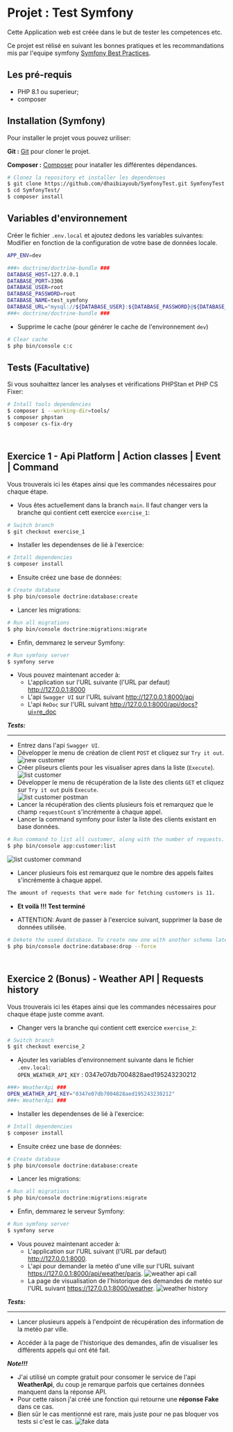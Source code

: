 Projet : Test Symfony
====

Cette Application web est créée dans le but de tester les competences etc.

Ce projet est rélisé en suivant les bonnes pratiques et les recommandations mis par l'equipe symfony [Symfony Best Practices][1].

Les pré-requis
-----

* PHP 8.1 ou superieur;
* composer

Installation (Symfony)
----

Pour installer le projet vous pouvez uriliser:

**Git :** [Git][2] pour cloner le projet.

**Composer :** [Composer][3] pour inataller les différentes dépendances.

```bash
# Clonez la repository et installer les dependenses
$ git clone https://github.com/dhaibiayoub/SymfonyTest.git SymfonyTest
$ cd SymfonyTest/
$ composer install
```

Variables d'environnement
----

Créer le fichier `.env.local` et ajoutez dedons les variables suivantes:\
Modifier en fonction de la configuration de votre base de données locale.

```bash
APP_ENV=dev

###> doctrine/doctrine-bundle ###
DATABASE_HOST=127.0.0.1
DATABASE_PORT=3306
DATABASE_USER=root
DATABASE_PASSWORD=root
DATABASE_NAME=test_symfony
DATABASE_URL="mysql://${DATABASE_USER}:${DATABASE_PASSWORD}@${DATABASE_HOST}:${DATABASE_PORT}/${DATABASE_NAME}?serverVersion=8.0.34&charset=utf8mb4"
###< doctrine/doctrine-bundle ###
```

* Supprime le cache (pour générer le cache de l'environnement `dev`)

```bash
# Clear cache
$ php bin/console c:c
```

Tests (Facultative)
-----

Si vous souhaittez lancer les analyses et vérifications PHPStan et PHP CS Fixer:

```bash
# Intall tools dependencies
$ composer i --working-dir=tools/
$ composer phpstan
$ composer cs-fix-dry
```

\
Exercice 1 - Api Platform | Action classes | Event | Command
-----

Vous trouverais ici les étapes ainsi que les commandes nécessaires pour chaque étape.

* Vous êtes actuellement dans la branch `main`. Il faut changer vers la branche qui contient cett exercice `exercise_1`:

```bash
# Switch branch
$ git checkout exercise_1
```

* Installer les dependenses de lié à l'exercice:

```bash
# Intall dependencies
$ composer install
```

* Ensuite créez une base de données:

```bash
# Create database
$ php bin/console doctrine:database:create
```

* Lancer les migrations:

```bash
# Run all migrations
$ php bin/console doctrine:migrations:migrate
```

* Enfin, demmarez le serveur Symfony:

```bash
# Run symfony server
$ symfony serve
```

* Vous pouvez maintenant acceder à:
  * L'application sur l'URL suivante (l'URL par defaut) <http://127.0.0.1:8000>
  * L'api `Swagger UI` sur l'URL suivant <http://127.0.0.1:8000/api>
  * L'api `ReDoc` sur l'URL suivant <http://127.0.0.1:8000/api/docs?ui=re_doc>

***Tests:***
___

* Entrez dans l'api `Swagger UI`.
* Développer le menu de création de client `POST` et cliquez sur `Try it out`.\
![new customer](public/images/doc/e_1_customer_create.png)
* Créer pliseurs clients pour les visualiser apres dans la liste (`Execute`).\
![list customer](public/images/doc/e_1_customer_list.png)
* Développer le menu de récupération de la liste des clients `GET` et cliquez sur `Try it out` puis `Execute`.\
![list customer postman](public/images/doc/e_1_customer_list_pm.png)
* Lancer la récupération des clients plusieurs fois et remarquez que le champ `requestCount` s'incrémente à chaque appel.
* Lancer la command symfony pour lister la liste des clients existant en base données.

```bash
# Run command to list all customer, along with the number of requests.
$ php bin/console app:customer:list
```

![list customer command](public/images/doc/e_1_customer_command.png)

* Lancer plusieurs fois est remarquez que le nombre des appels faites s'incrémente à chaque appel.

```bash
The amount of requests that were made for fetching customers is 11.
```

* **Et voilà !!! Test terminé**

* ATTENTION: Avant de passer à l'exercice suivant, supprimer la base de données utilisée.

```bash
# Dekete the useed database. To create new one with another schema later.
$ php bin/console doctrine:database:drop --force
```

\
Exercice 2 (Bonus) - Weather API | Requests history
-----

Vous trouverais ici les étapes ainsi que les commandes nécessaires pour chaque étape juste comme avant.

* Changer vers la branche qui contient cett exercice `exercise_2`:

```bash
# Switch branch
$ git checkout exercise_2
```

* Ajouter les variables d'environnement suivante dans le fichier `.env.local`:\
`OPEN_WEATHER_API_KEY` : 0347e07db7004828aed195243230212

```bash
###> WeatherApi ###
OPEN_WEATHER_API_KEY="0347e07db7004828aed195243230212"
###< WeatherApi ###
```

* Installer les dependenses de lié à l'exercice:

```bash
# Intall dependencies
$ composer install
```

* Ensuite créez une base de données:

```bash
# Create database
$ php bin/console doctrine:database:create
```

* Lancer les migrations:

```bash
# Run all migrations
$ php bin/console doctrine:migrations:migrate
```

* Enfin, demmarez le serveur Symfony:

```bash
# Run symfony server
$ symfony serve
```

* Vous pouvez maintenant acceder à:
  * L'application sur l'URL suivant (l'URL par defaut) <http://127.0.0.1:8000>.
  * L'api pour demander la metéo d'une ville sur l'URL suivant <https://127.0.0.1:8000/api/weather/paris>.
![weather api call](public/images/doc/e_2_weather_api.png)
  * La page de visualisation de l'historique des demandes de metéo sur l'URL suivant <https://127.0.0.1:8000/weather>.
![weather history](public/images/doc/e_2_histroy.png)

***Tests:***
___

* Lancer plusieurs appels à l'endpoint de récupération des information de la metéo par ville.

* Accéder à la page de l'historique des demandes, afin de visualiser les différents appels qui ont été fait.

***Note!!!***

* J'ai utilisé un compte gratuit pour consomer le service de l'api **WeatherApi**, du coup je remarque parfois que certaines données manquent dans la réponse API. 
* Pour cette raison j'ai créé une fonction qui retourne une **réponse Fake** dans ce cas.
* Bien sûr le cas mentionné est rare, mais juste pour ne pas bloquer vos tests si c'est le cas.
![fake data](public/images/doc/e_2_fake_data.png)

[1]: https://symfony.com/doc/current/best_practices.html
[2]: https://git-scm.com/
[3]: https://getcomposer.org/
